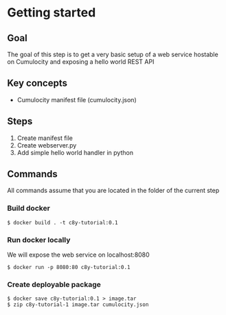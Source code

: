 # Getting started

## Goal

The goal of this step is to get a very basic setup of a web service hostable on Cumulocity and exposing a hello world REST API

## Key concepts

- Cumulocity manifest file (cumulocity.json)

## Steps

1. Create manifest file
2. Create webserver.py
3. Add simple hello world handler in python

## Commands

All commands assume that you are located in the folder of the current step

### Build docker

```
$ docker build . -t c8y-tutorial:0.1
```

### Run docker locally

We will expose the web service on localhost:8080
```
$ docker run -p 8080:80 c8y-tutorial:0.1
```

### Create deployable package

```
$ docker save c8y-tutorial:0.1 > image.tar
$ zip c8y-tutorial-1 image.tar cumulocity.json
```